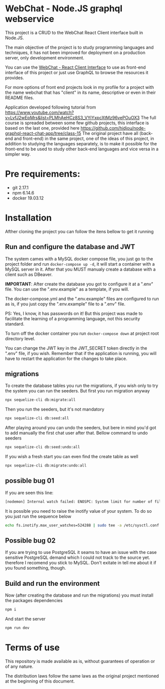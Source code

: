 # WebChat - Node.JS graphql webservice

This project is a CRUD to the WebChat React Client interface built in Node.JS.

The main objective of the project is to study programming languages and
techniques, it has not been improved for deployment on a production server,
only development environment.

You can use the [WebChat - React Client Interface](https://github.com/rstriquer/webchat-react-client)
to use as front-end interface of this project or just use GraphQL to browse the
resources it provides.

For more options of front end projects look in my profile for a project with the
name webchat that has "client" in its name, descriptive or even in their README
files.

Application developed following tutorial from https://www.youtube.com/watch?v=LvfJ2wEpMrs&list=PLMhAeHCz8S3_VYiYxpcXtMz96vePOuOX3
The full course is spreaded between some few github projects, this interface is 
based on the last one, provided here https://github.com/hidjou/node-graphql-react-chat-app/tree/class-15
The original project have all (back-end and front-end) in the same project, one
of the ideas of this project, in addition to studying the languages separately,
is to make it possible for the front-end to be used to study other back-end
languages and vice versa in a simpler way.

# Pre requirements:

* git 2.17.1
* npm 6.14.6
* docker 19.03.12

# Installation

Afther cloning the project you can follow the itens bellow to get it running

## Run and configure the database and JWT

The system cames with a MySQL docker compose file, you just go to the project
folder and run ```docker-compose up -d```, it will start a container with a
MySQL server in it. After that you MUST manualy create a database with a client
such as DBeaver.

**IMPORTANT**: After create the database you got to configure it at a ".env"
file. You can use the ".env.example" as a template, if you will.

The docker-compose.yml and the ".env.example" files are configured to run as is,
if you just copy the ".env.example" file to a ".env" file.

PS: Yes, I know, it has passwords on it! But this project was made to facilitate
the learning of a programming language, not this security standard.

To turn off the docker container you run ```docker-compose down``` at
project root directory level.

You can change the JWT key in the JWT_SECRET token directly in the ".env" file,
if you wish. Remember that if the application is running, you will have to
restart the application for the changes to take place.

## migrations

To create the database tables you run the migrations, if you wish only to try
the system you can run the seeders. But first you run migration anyway
```bash
npx sequelize-cli db:migrate:all
```

Then you run the seeders, but it's not mandatory
```bash
npx sequelize-cli db:seed:all
```

After playing around you can undo the seeders, but bere in mind you'd got to
add manually the first chat user after that. Bellow command to undo seeders
```bash
npx sequelize-cli db:seed:undo:all
```

If you wish a fresh start you can even find the create table as well
```bash
npx sequelize-cli db:migrate:undo:all
```


## possible bug 01

If you are seen this line:
```bash
[nodemon] Internal watch failed: ENOSPC: System limit for number of file watchers reached, watch '/home/yourhome/yourprojectsdirectory/webchat-nodejs-server'
```

It is possible you need to raise the inotify value of your system. To do so you
just run the sequence below
```bash
echo fs.inotify.max_user_watches=524288 | sudo tee -a /etc/sysctl.conf && sudo sysctl -p
```

## Possible bug 02

If you are trying to use PostgreSQL it seams to have an issue with the case
sensitive PostgreSQL demand which I could not track to the source yet. therefore
I recomend you stick to MySQL. Don't exitate in tell me about it if you found
something, though.


## Build and run the environment

Now (after creating the database and run the migrations) you must install the
packages dependencies
```bash
npm i
```

And start the server
```bash
npm run dev
```


# Terms of use

This repository is made available as is, without guarantees of operation or of
any nature.

The distribution laws follow the same laws as the original project mentioned at
the beginning of this document.